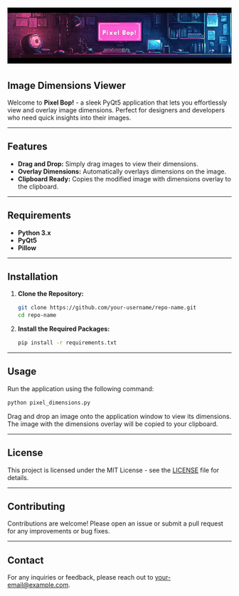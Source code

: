 # ![Pixel Bop!](pixelbop-banner.png)

## Image Dimensions Viewer

Welcome to **Pixel Bop!** - a sleek PyQt5 application that lets you effortlessly view and overlay image dimensions. Perfect for designers and developers who need quick insights into their images.

---

## Features

- **Drag and Drop:** Simply drag images to view their dimensions.
- **Overlay Dimensions:** Automatically overlays dimensions on the image.
- **Clipboard Ready:** Copies the modified image with dimensions overlay to the clipboard.

---

## Requirements

- **Python 3.x**
- **PyQt5**
- **Pillow**

---

## Installation

1. **Clone the Repository:**

   ```bash
   git clone https://github.com/your-username/repo-name.git
   cd repo-name
   ```

2. **Install the Required Packages:**

   ```bash
   pip install -r requirements.txt
   ```

---

## Usage

Run the application using the following command:

```bash
python pixel_dimensions.py
```

Drag and drop an image onto the application window to view its dimensions. The image with the dimensions overlay will be copied to your clipboard.

---

## License

This project is licensed under the MIT License - see the [LICENSE](LICENSE) file for details.

---

## Contributing

Contributions are welcome! Please open an issue or submit a pull request for any improvements or bug fixes.

---

## Contact

For any inquiries or feedback, please reach out to [your-email@example.com](mailto:your-email@example.com).
